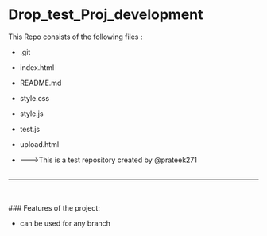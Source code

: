 # Drop_test_Proj_development
This Repo consists of the following files :
- .git
- index.html
- README.md
- style.css
- style.js
- test.js
- upload.html




- --->This is a test repository created by @prateek271
<br><br>
---
<br><br>###	Features of the project:
<br>


- can be used for any branch
